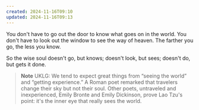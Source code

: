 ```yaml
---
created: 2024-11-16T09:10
updated: 2024-11-16T09:13
---
```



You don't have to go out the door
to know what goes on in the world.
You don't have to look out the window
to see the way of heaven.
The farther you go,
the less you know.

So the wise soul
doesn't go, but knows;
doesn't look, but sees;
doesn't do, but gets it done.


> **Note** UKLG: We tend to expect great things from “seeing the world” and “getting experience.” A Roman poet remarked that travelers change their sky but not their soul. Other poets, untraveled and inexperienced, Emily Bronte and Emily Dickinson, prove Lao Tzu's point: it's the inner eye that really sees the world.


